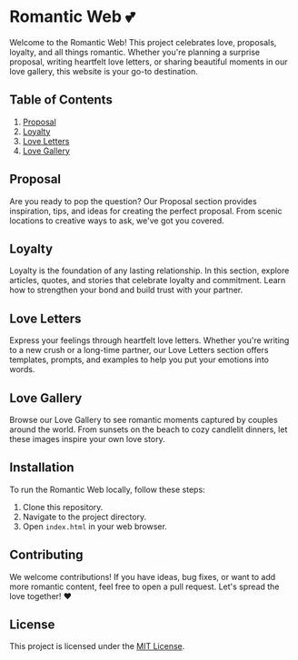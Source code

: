 # Romantic Web 💕

Welcome to the Romantic Web! This project celebrates love, proposals, loyalty, and all things romantic. Whether you're planning a surprise proposal, writing heartfelt love letters, or sharing beautiful moments in our love gallery, this website is your go-to destination.

## Table of Contents

1. [Proposal](#proposal)
2. [Loyalty](#loyalty)
3. [Love Letters](#love-letters)
4. [Love Gallery](#love-gallery)

## Proposal

Are you ready to pop the question? Our Proposal section provides inspiration, tips, and ideas for creating the perfect proposal. From scenic locations to creative ways to ask, we've got you covered.

## Loyalty

Loyalty is the foundation of any lasting relationship. In this section, explore articles, quotes, and stories that celebrate loyalty and commitment. Learn how to strengthen your bond and build trust with your partner.

## Love Letters

Express your feelings through heartfelt love letters. Whether you're writing to a new crush or a long-time partner, our Love Letters section offers templates, prompts, and examples to help you put your emotions into words.

## Love Gallery

Browse our Love Gallery to see romantic moments captured by couples around the world. From sunsets on the beach to cozy candlelit dinners, let these images inspire your own love story.

## Installation

To run the Romantic Web locally, follow these steps:

1. Clone this repository.
2. Navigate to the project directory.
3. Open `index.html` in your web browser.

## Contributing

We welcome contributions! If you have ideas, bug fixes, or want to add more romantic content, feel free to open a pull request. Let's spread the love together! ❤️

## License

This project is licensed under the [MIT License](https://choosealicense.com/licenses/mit/).